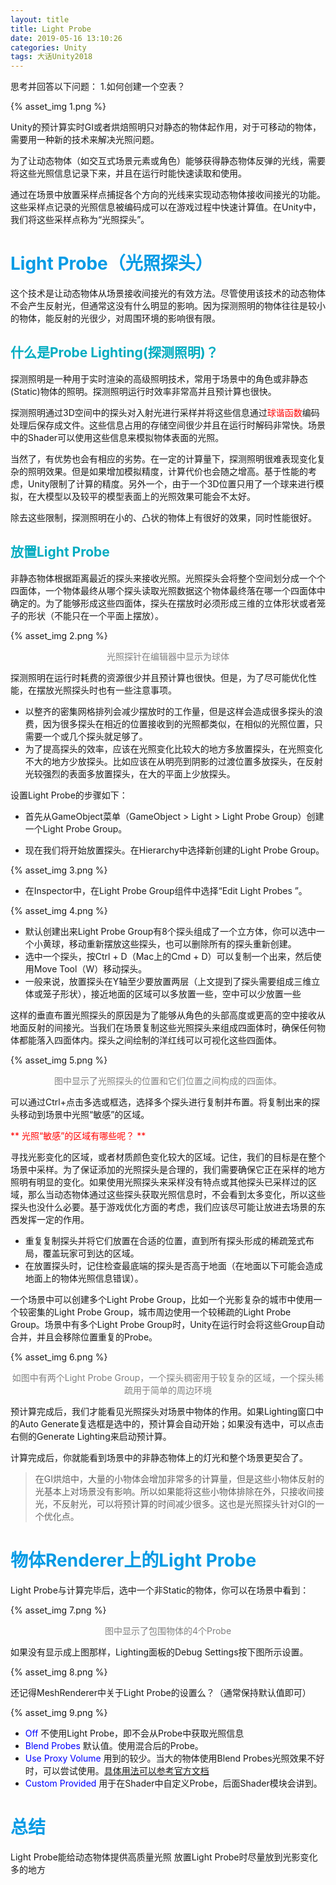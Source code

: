 ```yaml
---
layout: title
title: Light Probe
date: 2019-05-16 13:10:26
categories: Unity
tags: 大话Unity2018
---
```

思考并回答以下问题：
1.如何创建一个空表？

<!--more-->

{% asset_img 1.png %}

Unity的预计算实时GI或者烘焙照明只对静态的物体起作用，对于可移动的物体，需要用一种新的技术来解决光照问题。

为了让动态物体（如交互式场景元素或角色）能够获得静态物体反弹的光线，需要将这些光照信息记录下来，并且在运行时能快速读取和使用。

通过在场景中放置采样点捕捉各个方向的光线来实现动态物体接收间接光的功能。这些采样点记录的光照信息被编码成可以在游戏过程中快速计算值。在Unity中，我们将这些采样点称为“光照探头”。

# <span style="color:#039BE5;">Light Probe（光照探头）</span>

这个技术是让动态物体从场景接收间接光的有效方法。尽管使用该技术的动态物体不会产生反射光，但通常这没有什么明显的影响。因为探测照明的物体往往是较小的物体，能反射的光很少，对周围环境的影响很有限。

## <span style="color:#00ACC1;">什么是Probe Lighting(探测照明)？</span>

探测照明是一种用于实时渲染的高级照明技术，常用于场景中的角色或非静态(Static)物体的照明。探测照明运行时效率非常高并且预计算也很快。

探测照明通过3D空间中的探头对入射光进行采样并将这些信息通过<span style="color:red;">球谐函数</span>编码处理后保存成文件。这些信息占用的存储空间很少并且在运行时解码非常快。场景中的Shader可以使用这些信息来模拟物体表面的光照。

当然了，有优势也会有相应的劣势。在一定的计算量下，探测照明很难表现变化复杂的照明效果。但是如果增加模拟精度，计算代价也会随之增高。基于性能的考虑，Unity限制了计算的精度。另外一个，由于一个3D位置只用了一个球来进行模拟，在大模型以及较平的模型表面上的光照效果可能会不太好。

除去这些限制，探测照明在小的、凸状的物体上有很好的效果，同时性能很好。

## <span style="color:#00ACC1;">放置Light Probe</span>

非静态物体根据距离最近的探头来接收光照。光照探头会将整个空间划分成一个个四面体，一个物体最终从哪个探头读取光照数据这个物体最终落在哪一个四面体中确定的。为了能够形成这些四面体，探头在摆放时必须形成三维的立体形状或者笼子的形状（不能只在一个平面上摆放）。

{% asset_img 2.png %}
<center><font color="gray">光照探针在编辑器中显示为球体</font></center>

探测照明在运行时耗费的资源很少并且预计算也很快。但是，为了尽可能优化性能，在摆放光照探头时也有一些注意事项。

* 以整齐的密集网格排列会减少摆放时的工作量，但是这样会造成很多探头的浪费，因为很多探头在相近的位置接收到的光照都类似，在相似的光照位置，只需要一个或几个探头就足够了。
* 为了提高探头的效率，应该在光照变化比较大的地方多放置探头，在光照变化不大的地方少放探头。比如应该在从明亮到阴影的过渡位置多放探头，在反射光较强烈的表面多放置探头，在大的平面上少放探头。

设置Light Probe的步骤如下：

* 首先从GameObject菜单（GameObject > Light > Light Probe Group）创建一个Light Probe Group。


* 现在我们将开始放置探头。在Hierarchy中选择新创建的Light Probe Group。

{% asset_img 3.png %}

* 在Inspector中，在Light Probe Group组件中选择“Edit Light Probes ”。

{% asset_img 4.png %}

* 默认创建出来Light Probe Group有8个探头组成了一个立方体，你可以选中一个小黄球，移动重新摆放这些探头，也可以删除所有的探头重新创建。
* 选中一个探头，按Ctrl + D（Mac上的Cmd + D）可以复制一个出来，然后使用Move Tool（W）移动探头。
* 一般来说，放置探头在Y轴至少要放置两层（上文提到了探头需要组成三维立体或笼子形状），接近地面的区域可以多放置一些，空中可以少放置一些

这样的垂直布置光照探头的原因是为了能够从角色的头部高度或更高的空中接收从地面反射的间接光。当我们在场景复制这些光照探头来组成四面体时，确保任何物体都能落入四面体内。探头之间绘制的洋红线可以可视化这些四面体。

{% asset_img 5.png %}
<center><font color="gray">图中显示了光照探头的位置和它们位置之间构成的四面体。</font></center>

可以通过Ctrl+点击多选或框选，选择多个探头进行复制并布置。将复制出来的探头移动到场景中光照“敏感”的区域。

<span style="color:red"> ** 光照“敏感”的区域有哪些呢？ ** </span>

寻找光影变化的区域，或者材质颜色变化较大的区域。记住，我们的目标是在整个场景中采样。为了保证添加的光照探头是合理的，我们需要确保它正在采样的地方照明有明显的变化。如果使用光照探头来采样没有特点或其他探头已采样过的区域，那么当动态物体通过这些探头获取光照信息时，不会看到太多变化，所以这些探头也没什么必要。基于游戏优化方面的考虑，我们应该尽可能让放进去场景的东西发挥一定的作用。

* 重复复制探头并将它们放置在合适的位置，直到所有探头形成的稀疏笼式布局，覆盖玩家可到达的区域。
* 在放置探头时，记住检查最底端的探头是否高于地面（在地面以下可能会造成地面上的物体光照信息错误）。

一个场景中可以创建多个Light Probe Group，比如一个光影复杂的城市中使用一个较密集的Light Probe Group，城市周边使用一个较稀疏的Light Probe Group。场景中有多个Light Probe Group时，Unity在运行时会将这些Group自动合并，并且会移除位置重复的Probe。

{% asset_img 6.png %}
<center><font color="gray">如图中有两个Light Probe Group，一个探头稠密用于较复杂的区域，一个探头稀疏用于简单的周边环境</font></center>

预计算完成后，我们才能看见光照探头对场景中物体的作用。如果Lighting窗口中的Auto Generate复选框是选中的，预计算会自动开始；如果没有选中，可以点击右侧的Generate Lighting来启动预计算。

计算完成后，你就能看到场景中的非静态物体上的灯光和整个场景更契合了。

> 在GI烘焙中，大量的小物体会增加非常多的计算量，但是这些小物体反射的光基本上对场景没有影响。所以如果能将这些小物体排除在外，只接收间接光，不反射光，可以将预计算的时间减少很多。这也是光照探头针对GI的一个优化点。

# <span style="color:#039BE5;">物体Renderer上的Light Probe</span>
Light Probe与计算完毕后，选中一个非Static的物体，你可以在场景中看到：

{% asset_img 7.png %}
<center><font color="gray">图中显示了包围物体的4个Probe</font></center>

如果没有显示成上图那样，Lighting面板的Debug Settings按下图所示设置。

{% asset_img 8.png %}

还记得MeshRenderer中关于Light Probe的设置么？（通常保持默认值即可）

{% asset_img 9.png %}

* <span style="color:blue">Off</span> 不使用Light Probe，即不会从Probe中获取光照信息
* <span style="color:blue">Blend Probes</span> 默认值。使用混合后的Probe。
* <span style="color:blue">Use Proxy Volume</span> 用到的较少。当大的物体使用Blend Probes光照效果不好时，可以尝试使用。[具体用法可以参考官方文档]()
* <span style="color:blue">Custom Provided</span> 用于在Shader中自定义Probe，后面Shader模块会讲到。

# <span style="color:#039BE5;">总结</span>

Light Probe能给动态物体提供高质量光照
放置Light Probe时尽量放到光影变化多的地方